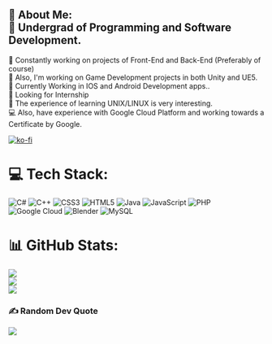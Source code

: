 ## 💫 About Me:<br>🔭 Undergrad of Programming and Software Development.<br>
👯 Constantly working on projects of Front-End and Back-End (Preferably of course)<br>
🤝 Also, I'm working on Game Development projects in both Unity and UE5.<br>
🌱 Currently Working in IOS and Android Development apps..<br>
💫 Looking for Internship<br>
💬 The experience of learning UNIX/LINUX is very interesting.<br>
💻 Also, have experience with Google Cloud Platform and working towards a Certificate by Google.<br>

[![ko-fi](https://ko-fi.com/img/githubbutton_sm.svg)](https://ko-fi.com/Y8Y11J9MTA)


# 💻 Tech Stack:
![C#](https://img.shields.io/badge/c%23-%23239120.svg?style=for-the-badge&logo=csharp&logoColor=white) ![C++](https://img.shields.io/badge/c++-%2300599C.svg?style=for-the-badge&logo=c%2B%2B&logoColor=white) ![CSS3](https://img.shields.io/badge/css3-%231572B6.svg?style=for-the-badge&logo=css3&logoColor=white) ![HTML5](https://img.shields.io/badge/html5-%23E34F26.svg?style=for-the-badge&logo=html5&logoColor=white) ![Java](https://img.shields.io/badge/java-%23ED8B00.svg?style=for-the-badge&logo=openjdk&logoColor=white) ![JavaScript](https://img.shields.io/badge/javascript-%23323330.svg?style=for-the-badge&logo=javascript&logoColor=%23F7DF1E) ![PHP](https://img.shields.io/badge/php-%23777BB4.svg?style=for-the-badge&logo=php&logoColor=white) ![Google Cloud](https://img.shields.io/badge/GoogleCloud-%234285F4.svg?style=for-the-badge&logo=google-cloud&logoColor=white) ![Blender](https://img.shields.io/badge/blender-%23F5792A.svg?style=for-the-badge&logo=blender&logoColor=white) ![MySQL](https://img.shields.io/badge/mysql-4479A1.svg?style=for-the-badge&logo=mysql&logoColor=white)
# 📊 GitHub Stats:
![](https://github-readme-stats.vercel.app/api?username=carlosz98&theme=merko&hide_border=false&include_all_commits=false&count_private=false)<br/>
![](https://nirzak-streak-stats.vercel.app/?user=carlosz98&theme=merko&hide_border=false)<br/>
![](https://github-readme-stats.vercel.app/api/top-langs/?username=carlosz98&theme=merko&hide_border=false&include_all_commits=false&count_private=false&layout=compact)

### ✍️ Random Dev Quote
![](https://quotes-github-readme.vercel.app/api?type=horizontal&theme=merko)

<!-- Proudly created with GPRM ( https://gprm.itsvg.in ) -->
